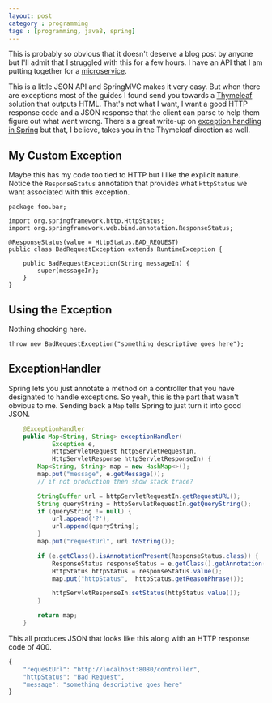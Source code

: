 ```yaml
---
layout: post
category : programming 
tags : [programming, java8, spring]
---
```


This is probably so obvious that it doesn't deserve a blog post by anyone
but I'll admit that I struggled with this for a few hours.  I have an API 
that I am putting together for a [microservice](http://martinfowler.com/articles/microservices.html).

This is a little JSON API and SpringMVC makes it very easy.  But when there
are exceptions most of the guides I found send you towards a [Thymeleaf](http://www.thymeleaf.org/) solution
that outputs HTML.  That's not what I want, I want a good HTTP response code
and a JSON response that the client can parse to help them figure out what
went wrong.  There's a great write-up on [exception handling in Spring](https://spring.io/blog/2013/11/01/exception-handling-in-spring-mvc) but that, I believe, takes you in the Thymeleaf direction as well.

## My Custom Exception

Maybe this has my code too tied to HTTP but I like the explicit nature.  Notice
the `ResponseStatus` annotation that provides what `HttpStatus` we want associated
with this exception.

```
package foo.bar;

import org.springframework.http.HttpStatus;
import org.springframework.web.bind.annotation.ResponseStatus;

@ResponseStatus(value = HttpStatus.BAD_REQUEST)
public class BadRequestException extends RuntimeException {

    public BadRequestException(String messageIn) {
        super(messageIn);
    }
}
```

## Using the Exception
Nothing shocking here.

```
throw new BadRequestException("something descriptive goes here");
```

## ExceptionHandler 

Spring lets you just annotate a method on a controller that you have designated to 
handle exceptions.  So yeah, this is the part that wasn't obvious to me.  Sending 
back a `Map` tells Spring to just turn it into good JSON.

``` java
    @ExceptionHandler
    public Map<String, String> exceptionHandler(
            Exception e,
            HttpServletRequest httpServletRequestIn,
            HttpServletResponse httpServletResponseIn) {
        Map<String, String> map = new HashMap<>();
        map.put("message", e.getMessage());
        // if not production then show stack trace?

        StringBuffer url = httpServletRequestIn.getRequestURL();
        String queryString = httpServletRequestIn.getQueryString();
        if (queryString != null) {
            url.append('?');
            url.append(queryString);
        }
        map.put("requestUrl", url.toString());

        if (e.getClass().isAnnotationPresent(ResponseStatus.class)) {
            ResponseStatus responseStatus = e.getClass().getAnnotation(ResponseStatus.class);
            HttpStatus httpStatus = responseStatus.value();
            map.put("httpStatus",  httpStatus.getReasonPhrase());

            httpServletResponseIn.setStatus(httpStatus.value());
        }

        return map;
    }
```

This all produces JSON that looks like this along with an HTTP response code of 400.

``` javascript
{
    "requestUrl": "http://localhost:8080/controller",
    "httpStatus": "Bad Request",
    "message": "something descriptive goes here"
}
```

